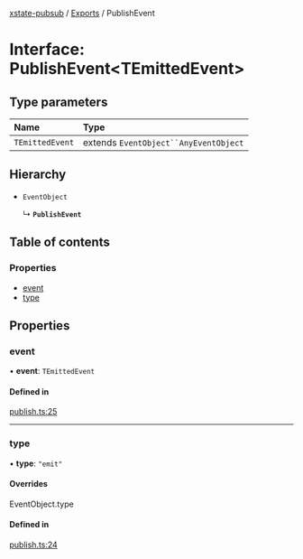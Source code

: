 [xstate-pubsub](../README.md) / [Exports](../modules.md) / PublishEvent

# Interface: PublishEvent<TEmittedEvent\>

## Type parameters

| Name | Type |
| :------ | :------ |
| `TEmittedEvent` | extends `EventObject``AnyEventObject` |

## Hierarchy

- `EventObject`

  ↳ **`PublishEvent`**

## Table of contents

### Properties

- [event](PublishEvent.md#event)
- [type](PublishEvent.md#type)

## Properties

### event

• **event**: `TEmittedEvent`

#### Defined in

[publish.ts:25](https://github.com/chanced/xstate-pubsub/blob/e136544/src/publish.ts#L25)

___

### type

• **type**: ``"emit"``

#### Overrides

EventObject.type

#### Defined in

[publish.ts:24](https://github.com/chanced/xstate-pubsub/blob/e136544/src/publish.ts#L24)
